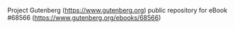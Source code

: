 Project Gutenberg (https://www.gutenberg.org) public repository for eBook #68566 (https://www.gutenberg.org/ebooks/68566)
